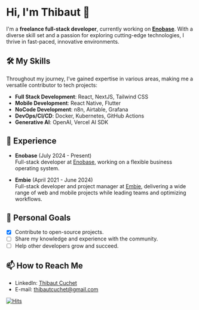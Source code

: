 # Hi, I'm Thibaut 👋

I'm a **freelance full-stack developer**, currently working on **[Enobase](https://www.enobase.com/)**. With a diverse skill set and a passion for exploring cutting-edge technologies, I thrive in fast-paced, innovative environments.

## 🛠 My Skills

Throughout my journey, I’ve gained expertise in various areas, making me a versatile contributor to tech projects:

- **Full Stack Development**: React, NextJS, Tailwind CSS
- **Mobile Development**: React Native, Flutter
- **NoCode Development**: n8n, Airtable, Grafana
- **DevOps/CI/CD**: Docker, Kubernetes, GitHub Actions
- **Generative AI**: OpenAI, Vercel AI SDK

## 💼 Experience

- **Enobase** (July 2024 - Present)  
  Full-stack developer at [Enobase](https://enobase.com), working on a flexible business operating system.

- **Embie** (April 2021 - June 2024)  
  Full-stack developer and project manager at [Embie](https://embie.be), delivering a wide range of web and mobile projects while leading teams and optimizing workflows.

## 🎯 Personal Goals

- [x] Contribute to open-source projects.
- [ ] Share my knowledge and experience with the community.
- [ ] Help other developers grow and succeed.

## 📫 How to Reach Me

- LinkedIn: [Thibaut Cuchet](https://www.linkedin.com/in/thibaut-cuchet/)
- E-mail: [thibautcuchet@gmail.com](mailto:thibautcuchet@gmail.com)

[![Hits](https://hits.sh/github.com/thibautcuchet.svg?label=Views)](https://hits.sh/github.com/thibautcuchet/)
